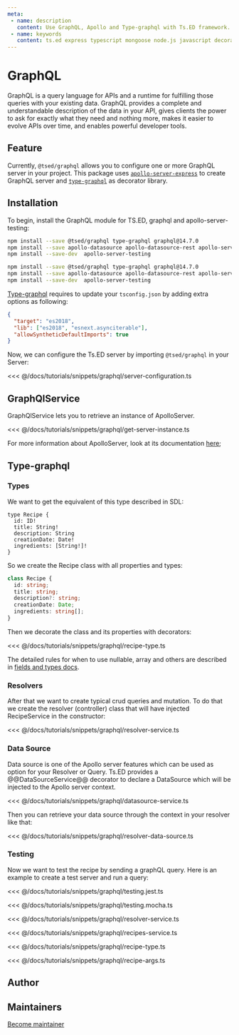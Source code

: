```yaml
---
meta:
 - name: description
   content: Use GraphQL, Apollo and Type-graphql with Ts.ED framework. GraphQL is a query language for APIs and a runtime for fulfilling those queries with your existing data.
 - name: keywords
   content: ts.ed express typescript mongoose node.js javascript decorators
---
```

# GraphQL <Badge text="Contributors are welcome" /> <Badge text="Help wanted" />

<Banner src="https://graphql.org/img/logo.svg" href="https://graphql.org/" height="128" />

GraphQL is a query language for APIs and a runtime for fulfilling those queries with your existing data. GraphQL provides a complete and understandable description of the data in your API, gives clients the power to ask for exactly what they need and nothing more, makes it easier to evolve APIs over time, and enables powerful developer tools.

## Feature

Currently, `@tsed/graphql` allows you to configure one or more GraphQL server in your project.
This package uses [`apollo-server-express`](https://www.apollographql.com/docs/apollo-server/api/apollo-server.html) to create GraphQL server and [`type-graphql`](https://19majkel94.github.io/type-graphql/)
as decorator library.

## Installation

To begin, install the GraphQL module for TS.ED, graphql and apollo-server-testing:

<Tabs>
<Tab label="Express.js">

```bash
npm install --save @tsed/graphql type-graphql graphql@14.7.0
npm install --save apollo-datasource apollo-datasource-rest apollo-server-express
npm install --save-dev  apollo-server-testing
```

</Tab>
<Tab label="Koa.js">

```bash
npm install --save @tsed/graphql type-graphql graphql@14.7.0
npm install --save apollo-datasource apollo-datasource-rest apollo-server-koa
npm install --save-dev  apollo-server-testing
```

</Tab>
</Tabs>


[Type-graphql](https://19majkel94.github.io/type-graphql/) requires to update your `tsconfig.json` by adding extra options as following:

```json
{
  "target": "es2018",
  "lib": ["es2018", "esnext.asynciterable"],
  "allowSyntheticDefaultImports": true
}
```

Now, we can configure the Ts.ED server by importing `@tsed/graphql` in your Server:

<<< @/docs/tutorials/snippets/graphql/server-configuration.ts

## GraphQlService

GraphQlService lets you to retrieve an instance of ApolloServer.

<<< @/docs/tutorials/snippets/graphql/get-server-instance.ts

For more information about ApolloServer, look at its documentation [here](https://www.apollographql.com/docs/apollo-server/api/apollo-server.html);

## Type-graphql
### Types

We want to get the equivalent of this type described in SDL:

```
type Recipe {
  id: ID!
  title: String!
  description: String
  creationDate: Date!
  ingredients: [String!]!
}
```

So we create the Recipe class with all properties and types:

```typescript
class Recipe {
  id: string;
  title: string;
  description?: string;
  creationDate: Date;
  ingredients: string[];
}
```

Then we decorate the class and its properties with decorators:

<<< @/docs/tutorials/snippets/graphql/recipe-type.ts

The detailed rules for when to use nullable, array and others are described in [fields and types docs](https://19majkel94.github.io/type-graphql/docs/types-and-fields.html).

###  Resolvers

After that we want to create typical crud queries and mutation. To do that we create the resolver (controller) class that will have injected RecipeService in the constructor:

<<< @/docs/tutorials/snippets/graphql/resolver-service.ts

### Data Source

Data source is one of the Apollo server features which can be used as option for your Resolver or Query.
Ts.ED provides a @@DataSourceService@@ decorator to declare a DataSource which will be injected to the Apollo server context.

<<< @/docs/tutorials/snippets/graphql/datasource-service.ts

Then you can retrieve your data source through the context in your resolver like that:

<<< @/docs/tutorials/snippets/graphql/resolver-data-source.ts

### Testing

Now we want to test the recipe by sending a graphQL query.
Here is an example to create a test server and run a query:

<Tabs class="-code">
  <Tab label="Jest">
  
<<< @/docs/tutorials/snippets/graphql/testing.jest.ts

  </Tab>
  <Tab label="Mocha">
  
<<< @/docs/tutorials/snippets/graphql/testing.mocha.ts

  </Tab>  
  <Tab label="RecipeResolver.ts">
    
<<< @/docs/tutorials/snippets/graphql/resolver-service.ts
  
  </Tab>   
  <Tab label="RecipesService.ts">
    
<<< @/docs/tutorials/snippets/graphql/recipes-service.ts
  
  </Tab>
  <Tab label="Recipe.ts">
    
<<< @/docs/tutorials/snippets/graphql/recipe-type.ts
  
  </Tab>  
  <Tab label="RecipeArgs.ts">
    
<<< @/docs/tutorials/snippets/graphql/recipe-args.ts
  
  </Tab>      
</Tabs>  


## Author 

<GithubContributors users="['Romakita']"/>

## Maintainers

<GithubContributors users="['Romakita']"/>


<div class="container--centered container--padded">
<a href="/contributing.html" class="nav-link button">
 Become maintainer
</a>
</div>